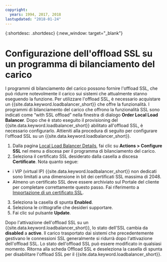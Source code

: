 ```yaml
---
copyright:
  years: 1994, 2017, 2018
lastupdated: "2018-01-24"
---
```


{:shortdesc: .shortdesc}
{:new_window: target="_blank"}

# Configurazione dell'offload SSL su un programma di bilanciamento del carico

I programmi di bilanciamento del carico possono fornire l'offload SSL, che può ridurre notevolmente il carico sui sistemi che attualmente stanno eseguendo la funzione. Per utilizzare l'offload SSL, è necessario acquistare un {{site.data.keyword.loadbalancer_short}} che offre la funzionalità. I programmi di bilanciamento del carico che offrono la funzionalità SSL sono indicati come “with SSL offload” nella finestra di dialogo **Order Local Load Balancer**. Dopo che è stato eseguito il provisioning del {{site.data.keyword.loadbalancer_short}} abilitato all'offload SSL, è necessario configurarlo. Attieniti alla procedura di seguito per configurare l'offload SSL su un {{site.data.keyword.loadbalancer_short}}.

1. Dalla pagina [Local Load Balancer Details](view-all-load-balancers.html), fai clic su **Actions > Configure SSL** nel menu a discesa per il programma di bilanciamento del carico.
2. Seleziona il certificato SSL desiderato dalla casella a discesa **Certificate**. Nota quanto segue:
  - i VIP (virtual IP) {{site.data.keyword.loadbalancer_short}} non dedicati sono limitati a una dimensione in bit dei certificati SSL massima di 2048.
  - Almeno un certificato SSL deve essere archiviato sul Portale del cliente per completare correttamente questo passo. Fai riferimento a [Importazione di un certificato SSL](import-ssl-cert.html).
3. Seleziona la casella di spunta **Enabled**.
4. Seleziona le crittografie che desideri supportare.
5. Fai clic sul pulsante **Update**.

Dopo l'attivazione dell'offload SSL su un {{site.data.keyword.loadbalancer_short}}, lo stato dell'SSL cambia da **disabled** a **active**. Il carico trasportato dai sistemi che precedentemente gestivano le connessioni SSL generalmente si ridurrà dopo l'attivazione dell'offload SSL. Lo stato dell'offload SSL può essere modificato in qualsiasi momento. Ritorna alla scheda Offload SSL e deseleziona la casella di spunta per disabilitare l'offload SSL per il {{site.data.keyword.loadbalancer_short}}.

